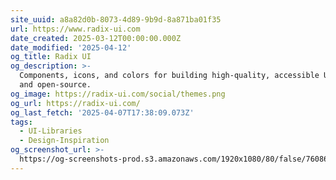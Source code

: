 ```yaml
---
site_uuid: a8a82d0b-8073-4d89-9b9d-8a871ba01f35
url: https://www.radix-ui.com
date_created: 2025-03-12T00:00:00.000Z
date_modified: '2025-04-12'
og_title: Radix UI
og_description: >-
  Components, icons, and colors for building high‑quality, accessible UI. Free
  and open-source.
og_image: https://radix-ui.com/social/themes.png
og_url: https://radix-ui.com/
og_last_fetch: '2025-04-07T17:38:09.073Z'
tags:
  - UI-Libraries
  - Design-Inspiration
og_screenshot_url: >-
  https://og-screenshots-prod.s3.amazonaws.com/1920x1080/80/false/7608668ef8d8d0077a904f67c8e9265651dbebbc899c90b738f5afd747c05d05.jpeg
---
```
















